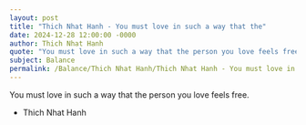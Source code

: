 ```yaml
---
layout: post
title: "Thich Nhat Hanh - You must love in such a way that the"
date: 2024-12-28 12:00:00 -0000
author: Thich Nhat Hanh
quote: "You must love in such a way that the person you love feels free."
subject: Balance
permalink: /Balance/Thich Nhat Hanh/Thich Nhat Hanh - You must love in such a way that the
---
```


You must love in such a way that the person you love feels free.

- Thich Nhat Hanh
